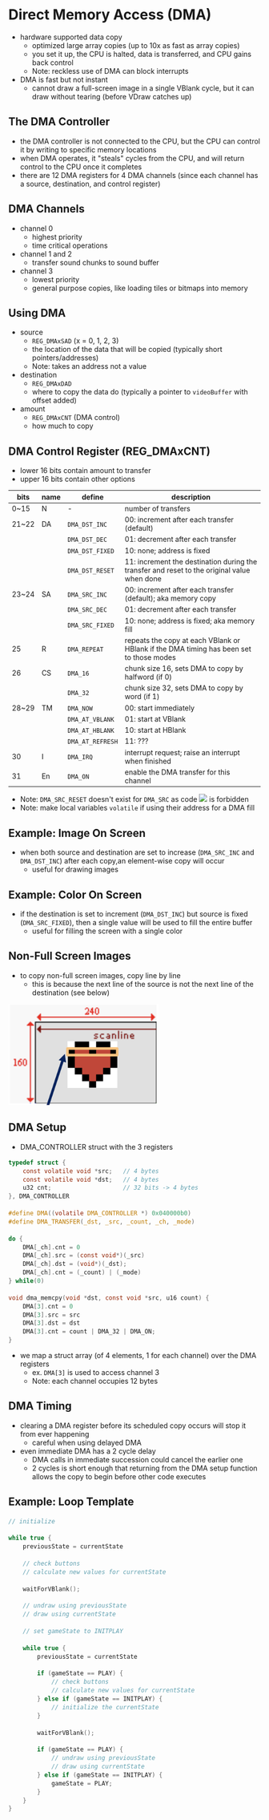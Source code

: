 # Direct Memory Access (DMA)
- hardware supported data copy
	- optimized large array copies (up to 10x as fast as array copies)
	- you set it up, the CPU is halted, data is transferred, and CPU gains back control
	- Note: reckless use of DMA can block interrupts
- DMA is fast but not instant
	- cannot draw a full-screen image in a single VBlank cycle, but it can draw without tearing (before VDraw catches up)

## The DMA Controller
- the DMA controller is not connected to the CPU, but the CPU can control it by writing to specific memory locations
- when DMA operates, it "steals" cycles from the CPU, and will return control to the CPU once it completes
- there are 12 DMA registers for 4 DMA channels (since each channel has a source, destination, and control register)

## DMA Channels
- channel 0
	- highest priority
	- time critical operations
- channel 1 and 2
	- transfer sound chunks to sound buffer
- channel 3
	- lowest priority
	- general purpose copies, like loading tiles or bitmaps into memory

## Using DMA
- source
	- `REG_DMAxSAD` (x = 0, 1, 2, 3)
	- the location of the data that will be copied (typically short pointers/addresses)
	- Note: takes an address not a value
- destination
	- `REG_DMAxDAD`
	- where to copy the data do (typically a pointer to `videoBuffer` with offset added)
- amount
	- `REG_DMAxCNT` (DMA control)
	- how much to copy

## DMA Control Register (REG_DMAxCNT)
- lower 16 bits contain amount to transfer
- upper 16 bits contain other options

|bits|name|define|description|
|-|-|-|-|
|0~15|N|-|number of transfers|
|21~22|DA|`DMA_DST_INC`|00: increment after each transfer (default)|
|||`DMA_DST_DEC`|01: decrement after each transfer|
|||`DMA_DST_FIXED`|10: none; address is fixed|
|||`DMA_DST_RESET`|11: increment the destination during the transfer and reset to the original value when done|
|23~24|SA|`DMA_SRC_INC`|00: increment after each transfer (default); aka memory copy|
|||`DMA_SRC_DEC`|01: decrement after each transfer|
|||`DMA_SRC_FIXED`|10: none; address is fixed; aka memory fill|
|25|R|`DMA_REPEAT`|repeats the copy at each VBlank or HBlank if the DMA timing has been set to those modes|
|26|CS|`DMA_16`|chunk size 16, sets DMA to copy by halfword (if 0)|
|||`DMA_32`|chunk size 32, sets DMA to copy by word (if 1)|
|28~29|TM|`DMA_NOW`|00: start immediately|
|||`DMA_AT_VBLANK`|01: start at VBlank|
|||`DMA_AT_HBLANK`|10: start at HBlank|
|||`DMA_AT_REFRESH`|11: ???|
|30|I|`DMA_IRQ`|interrupt request; raise an interrupt when finished|
|31|En|`DMA_ON`|enable the DMA transfer for this channel|
- Note: `DMA_SRC_RESET` doesn't exist for `DMA_SRC` as code <img src="https://render.githubusercontent.com/render/math?math=11_2"> is forbidden
- Note: make local variables `volatile` if using their address for a DMA fill

## Example: Image On Screen
- when both source and destination are set to increase (`DMA_SRC_INC` and `DMA_DST_INC`) after each copy,an element-wise copy will occur
	-	useful for drawing images

## Example: Color On Screen
- if the destination is set to increment (`DMA_DST_INC`) but source is fixed (`DMA_SRC_FIXED`), then a single value will be used to fill the entire buffer
	- useful for filling the screen with a single color

## Non-Full Screen Images
- to copy non-full screen images, copy line by line
	- this is because the next line of the source is not the next line of the destination (see below)

<img src="img/l16-non-full-screen-image.png" alt="non-full-screen-image" width="300">

## DMA Setup
- DMA_CONTROLLER struct with the 3 registers

```c
typedef struct {
	const volatile void *src;	// 4 bytes
	const volatile void *dst;	// 4 bytes
	u32 cnt;					// 32 bits -> 4 bytes
}, DMA_CONTROLLER
	
#define DMA((volatile DMA_CONTROLLER *) 0x040000b0)
#define DMA_TRANSFER(_dst, _src, _count, _ch, _mode)

do {
	DMA[_ch].cnt = 0
	DMA[_ch].src = (const void*)(_src)
	DMA[_ch].dst = (void*)(_dst);
	DMA[_ch].cnt = (_count) | (_mode)
} while(0)

void dma_memcpy(void *dst, const void *src, u16 count) {
	DMA[3].cnt = 0
	DMA[3].src = src
	DMA[3].dst = dst
	DMA[3].cnt = count | DMA_32 | DMA_ON;
}
```
- we map a struct array (of 4 elements, 1 for each channel) over the DMA registers
	- ex. `DMA[3]` is used to access channel 3
	- Note: each channel occupies 12 bytes

## DMA Timing
- clearing a DMA register before its scheduled copy occurs will stop it from ever happening
	- careful when using delayed DMA
- even immediate DMA has a 2 cycle delay
	- DMA calls in immediate succession could cancel the earlier one
	- 2 cycles is short enough that returning from the DMA setup function allows the copy to begin before other code executes

## Example: Loop Template
```c
// initialize

while true {
	previousState = currentState
	
	// check buttons
	// calculate new values for currentState
	
	waitForVBlank();
	
	// undraw using previousState
	// draw using currentState
	
	// set gameState to INITPLAY
	
	while true {
		previousState = currentState
		
		if (gameState == PLAY) {
			// check buttons
			// calculate new values for currentState
		} else if (gameState == INITPLAY) {
			// initialize the currentState
		}
		
		waitForVBlank();
		
		if (gameState == PLAY) {
			// undraw using previousState
			// draw using currentState
		} else if (gameState == INITPLAY) {
			gameState = PLAY;
		}
	}
}
```